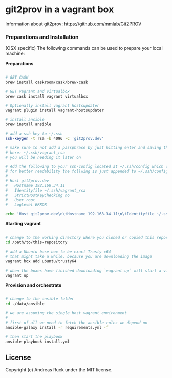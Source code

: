# git2prov in a vagrant box

Information about git2prov: https://github.com/mmlab/Git2PROV

### Preparations and Installation

(OSX specific) The following commands can be used to prepare your local machine:

__Preparations__

```bash

# GET CASK
brew install caskroom/cask/brew-cask

# GET vagrant and virtualbox
brew cask install vagrant virtualbox

# Optionally install vagrant hostsupdater
vagrant plugin install vagrant-hostsupdater

# install ansible
brew install ansible

# add a ssh key to ~/.ssh
ssh-keygen -t rsa -b 4096 -C 'git2prov.dev'

# make sure to not add a passphrase by just hitting enter and saving the key 
# here: ~/.ssh/vagrant_rsa
# you will be needing it later on

# Add the following to your ssh-config located at ~/.ssh/config which creates a ssh configuration entry.
# for better readability the follwing is just appended to ~/.ssh/config file
#
# Host git2prov.dev
#   Hostname 192.168.34.11
#   Identityfile ~/.ssh/vagrant_rsa
#   StrictHostKeyChecking no
#   User root
#   LogLevel ERROR

echo 'Host git2prov.dev\n\tHostname 192.168.34.11\n\tIdentityfile ~/.ssh/vagrant_rsa\n\tStrictHostKeyChecking no\n\tUser root\n\tLogLevel ERROR \n\n' >> ~/.ssh/config
```

__Starting vagrant__

```bash

# change to the working directory where you cloned or copied this repository
cd /path/to/this-repository

# add a Ubuntu base box to be exact Trusty x64
# that might take a while, because you are downloading the image
vagrant box add ubuntu/trusty64

# when the boxes have finished downloading `vagrant up` will start a virtualmachine with ubuntu/trusty64
vagrant up
```


__Provision and orchestrate__

```bash

# change to the ansible folder 
cd ./data/ansible

# we are assuming the single host vagrant environment 
#
# first of all we need to fetch the ansible roles we depend on
ansible-galaxy install -r requirements.yml -f

# then start the playbook
ansible-playbook install.yml

```

## License

Copyright (c) Andreas Ruck under the MIT license.
